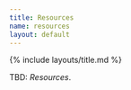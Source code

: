 ```yaml
---
title: Resources
name: resources
layout: default
---
```

{% include layouts/title.md %}

TBD: _Resources_.
